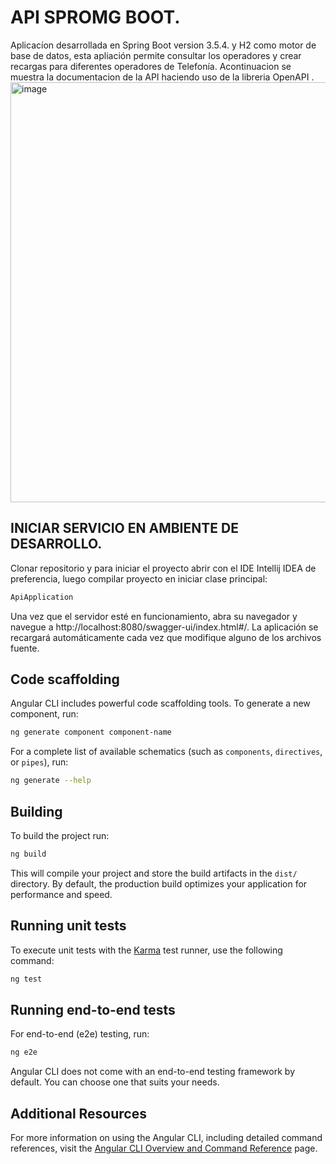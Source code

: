 # API SPROMG BOOT.

Aplicacíon desarrollada en Spring Boot version 3.5.4. y H2 como motor de base de datos, esta apliación permite consultar los operadores y crear recargas para diferentes operadores de Telefonía.
Acontinuacion se muestra la documentacion de la API haciendo uso de la libreria OpenAPI . <img width="1344" height="672" alt="image" src="https://github.com/user-attachments/assets/3054a6b9-fe15-4c53-bf3e-cd160b3ef9ab" />




## INICIAR SERVICIO EN AMBIENTE DE DESARROLLO.

Clonar repositorio y para iniciar el proyecto abrir con el IDE Intellij IDEA de preferencia, luego compilar proyecto en iniciar clase principal:

```bash
ApiApplication
```

Una vez que el servidor esté en funcionamiento, abra su navegador y navegue a http://localhost:8080/swagger-ui/index.html#/. La aplicación se recargará automáticamente cada vez que modifique alguno de los archivos fuente.

## Code scaffolding

Angular CLI includes powerful code scaffolding tools. To generate a new component, run:

```bash
ng generate component component-name
```

For a complete list of available schematics (such as `components`, `directives`, or `pipes`), run:

```bash
ng generate --help
```

## Building

To build the project run:

```bash
ng build
```

This will compile your project and store the build artifacts in the `dist/` directory. By default, the production build optimizes your application for performance and speed.

## Running unit tests

To execute unit tests with the [Karma](https://karma-runner.github.io) test runner, use the following command:

```bash
ng test
```

## Running end-to-end tests

For end-to-end (e2e) testing, run:

```bash
ng e2e
```

Angular CLI does not come with an end-to-end testing framework by default. You can choose one that suits your needs.

## Additional Resources

For more information on using the Angular CLI, including detailed command references, visit the [Angular CLI Overview and Command Reference](https://angular.dev/tools/cli) page.
